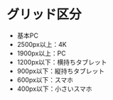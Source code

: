 # グリッド区分
* 基本PC
* 2500px以上：4K
* 1900px以上：PC
* 1200px以下：横持ちタブレット
* 900px以下：縦持ちタブレット
* 600px以下：スマホ
* 400px以下：小さいスマホ